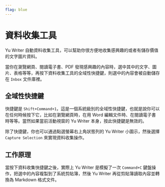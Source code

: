 ```yaml
---
flag: blue
---
```

# 資料收集工具

Yu Writer 自動資料收集工具，可以幫助你很方便地收集感興趣的或者有儲存價值的文字圖片資料。

當你在瀏覽網頁、閱讀電子書、PDF 發現感興趣的內容時，選中其中的文字、圖片、表格等等，再按下資料收集工具的全域性快捷鍵，則選中的內容會被自動儲存在 `Inbox` 文件庫裡。

## 全域性快捷鍵

快捷鍵是 `Shift+Command+1`，這是一個系統級別的全域性快捷鍵，也就是說你可以在任何時候按下它，比如在瀏覽網頁時，在用 Word 編輯文件時、在閱讀電子書時等等。當然如果當前活動視窗的 Yu Writer 本身，按此快捷鍵是無效的。

除了快捷鍵，你也可以通過點選螢幕右上角狀態列的 Yu Writer 小圖示，然後選擇 `Capture Selection` 來實現資料收集操作。

## 工作原理

當按下資料收集快捷鍵之後，實際上 Yu Writer 是模擬了一次 `Command+C` 鍵盤操作，把選中的內容複製到了系統剪貼簿，然後 Yu Writer 再從剪貼簿讀取內容並轉換為 Markdown 格式文件。

